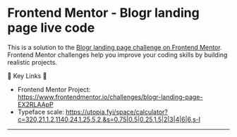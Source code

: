 # Frontend Mentor - Blogr landing page live code

This is a solution to the [Blogr landing page challenge on Frontend Mentor](https://www.frontendmentor.io/challenges/blogr-landing-page-EX2RLAApP). Frontend Mentor challenges help you improve your coding skills by building realistic projects. 

🔗  Key Links 🔗
- Frontend Mentor Project: https://www.frontendmentor.io/challenges/blogr-landing-page-EX2RLAApP
- Typeface scale: https://utopia.fyi/space/calculator?c=320,21,1.2,1140,24,1.25,5,2,&s=0.75|0.5|0.25,1.5|2|3|4|6|6,s-l 

--------------------------------------
